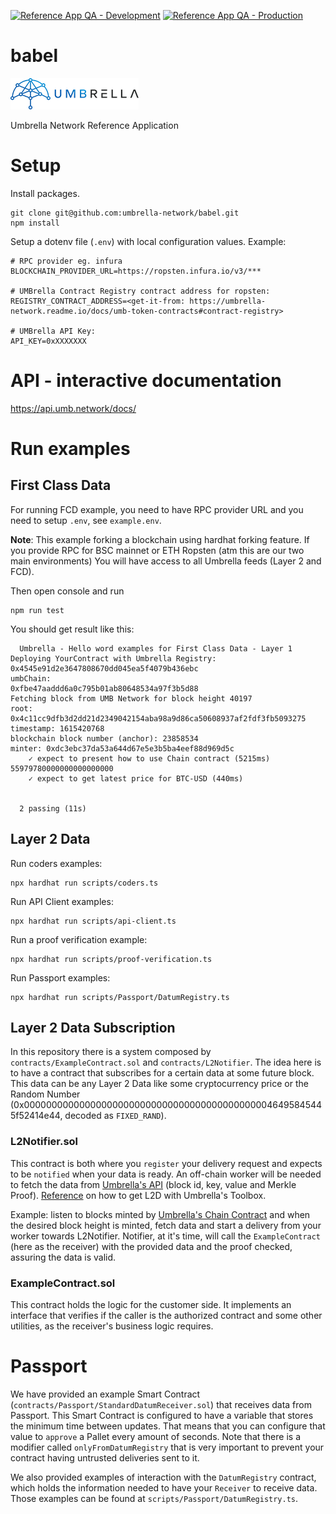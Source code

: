 [![Reference App QA - Development](https://github.com/umbrella-network/babel/actions/workflows/pipeline.develop.yml/badge.svg?branch=develop)](https://github.com/umbrella-network/babel/actions/workflows/pipeline.develop.yml)
[![Reference App QA - Production](https://github.com/umbrella-network/babel/actions/workflows/pipeline.yml/badge.svg?branch=main)](https://github.com/umbrella-network/babel/actions/workflows/pipeline.yml)

# babel

![Umbrella network - logo](./assets/umb.network-logo.png)

Umbrella Network Reference Application

# Setup

Install packages.

```shell
git clone git@github.com:umbrella-network/babel.git
npm install
```

Setup a dotenv file (`.env`) with local configuration values. Example:

```
# RPC provider eg. infura
BLOCKCHAIN_PROVIDER_URL=https://ropsten.infura.io/v3/***

# UMBrella Contract Registry contract address for ropsten:
REGISTRY_CONTRACT_ADDRESS=<get-it-from: https://umbrella-network.readme.io/docs/umb-token-contracts#contract-registry>

# UMBrella API Key:
API_KEY=0xXXXXXXX
```

# API - interactive documentation

https://api.umb.network/docs/

# Run examples

## First Class Data

For running FCD example, you need to have RPC provider URL
and you need to setup `.env`, see `example.env`.

**Note**: This example forking a blockchain using hardhat forking feature.
If you provide RPC for BSC mainnet or ETH Ropsten (atm this are our two main environments)
You will have access to all Umbrella feeds (Layer 2 and FCD).

Then open console and run

```shell
npm run test
```

You should get result like this:

```shell
  Umbrella - Hello word examples for First Class Data - Layer 1
Deploying YourContract with Umbrella Registry: 0x4545e91d2e3647808670dd045ea5f4079b436ebc
umbChain:
0xfbe47aaddd6a0c795b01ab80648534a97f3b5d88
Fetching block from UMB Network for block height 40197
root:
0x4c11cc9dfb3d2dd21d2349042154aba98a9d86ca50608937af2fdf3fb5093275
timestamp: 1615420768
blockchain block number (anchor): 23858534
minter: 0xdc3ebc37da53a644d67e5e3b5ba4eef88d969d5c
    ✓ expect to present how to use Chain contract (5215ms)
55979780000000000000000
    ✓ expect to get latest price for BTC-USD (440ms)


  2 passing (11s)
```

## Layer 2 Data

Run coders examples:

```shell script
npx hardhat run scripts/coders.ts
```

Run API Client examples:

```shell script
npx hardhat run scripts/api-client.ts
```

Run a proof verification example:

```shell script
npx hardhat run scripts/proof-verification.ts
```

Run Passport examples:

```shell script
npx hardhat run scripts/Passport/DatumRegistry.ts
```

## Layer 2 Data Subscription

In this repository there is a system composed by `contracts/ExampleContract.sol` and `contracts/L2Notifier`. The idea here is to have a contract that subscribes for a certain data at some future block. This data can be any Layer 2 Data like some cryptocurrency price or the Random Number (0x0000000000000000000000000000000000000000000046495845445f52414e44, decoded as `FIXED_RAND`).

### L2Notifier.sol

This contract is both where you `register` your delivery request and expects to be `notified` when your data is ready. An off-chain worker will be needed to fetch the data from [Umbrella's API](https://umbrella-network.readme.io/docs) (block id, key, value and Merkle Proof). [Reference](https://github.com/umbrella-network/canvas#apiclientgetproofs) on how to get L2D with Umbrella's Toolbox.

Example: listen to blocks minted by [Umbrella's Chain Contract](https://umbrella-network.readme.io/docs/umb-token-contracts) and when the desired block height is minted, fetch data and start a delivery from your worker towards L2Notifier. Notifier, at it's time, will call the `ExampleContract` (here as the receiver) with the provided data and the proof checked, assuring the data is valid.

### ExampleContract.sol

This contract holds the logic for the customer side. It implements an interface that verifies if the caller is the authorized contract and some other utilities, as the receiver's business logic requires.

# Passport

We have provided an example Smart Contract (`contracts/Passport/StandardDatumReceiver.sol`) that receives data from Passport. This Smart Contract is configured to have a variable that stores the minimum time between updates. That means that you can configure that value to `approve` a Pallet every amount of seconds. Note that there is a modifier called `onlyFromDatumRegistry` that is very important to prevent your contract having untrusted deliveries sent to it.

We also provided examples of interaction with the `DatumRegistry` contract, which holds the information needed to have your `Receiver` to receive data. Those examples can be found at `scripts/Passport/DatumRegistry.ts`.
